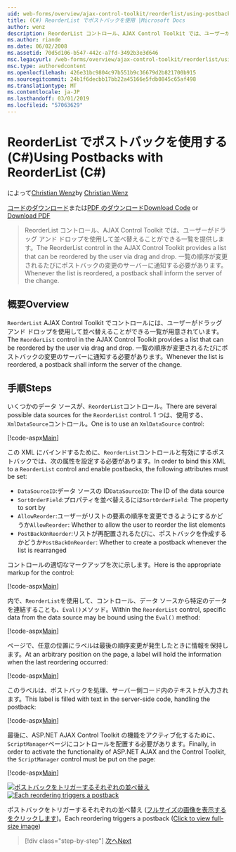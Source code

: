 ```yaml
---
uid: web-forms/overview/ajax-control-toolkit/reorderlist/using-postbacks-with-reorderlist-cs
title: (C#) ReorderList でポストバックを使用 |Microsoft Docs
author: wenz
description: ReorderList コントロール、AJAX Control Toolkit では、ユーザーがドラッグ アンド ドロップを使用して並べ替えることができる一覧を提供します。 一覧の順序が変更されるたびに、po.
ms.author: riande
ms.date: 06/02/2008
ms.assetid: 70d5d106-b547-442c-a7fd-3492b3e3d646
msc.legacyurl: /web-forms/overview/ajax-control-toolkit/reorderlist/using-postbacks-with-reorderlist-cs
msc.type: authoredcontent
ms.openlocfilehash: 426e31bc9804c97b551b9c36679d2b821700b915
ms.sourcegitcommit: 24b1f6decbb17bb22a45166e5fdb0845c65af498
ms.translationtype: MT
ms.contentlocale: ja-JP
ms.lasthandoff: 03/01/2019
ms.locfileid: "57063629"
---
```

<a name="using-postbacks-with-reorderlist-c"></a><span data-ttu-id="e2517-104">ReorderList でポストバックを使用する (C#)</span><span class="sxs-lookup"><span data-stu-id="e2517-104">Using Postbacks with ReorderList (C#)</span></span>
====================
<span data-ttu-id="e2517-105">によって[Christian Wenz](https://github.com/wenz)</span><span class="sxs-lookup"><span data-stu-id="e2517-105">by [Christian Wenz](https://github.com/wenz)</span></span>

<span data-ttu-id="e2517-106">[コードのダウンロード](http://download.microsoft.com/download/9/3/f/93f8daea-bebd-4821-833b-95205389c7d0/ReorderList4.cs.zip)または[PDF のダウンロード](http://download.microsoft.com/download/2/d/c/2dc10e34-6983-41d4-9c08-f78f5387d32b/reorderlist4CS.pdf)</span><span class="sxs-lookup"><span data-stu-id="e2517-106">[Download Code](http://download.microsoft.com/download/9/3/f/93f8daea-bebd-4821-833b-95205389c7d0/ReorderList4.cs.zip) or [Download PDF](http://download.microsoft.com/download/2/d/c/2dc10e34-6983-41d4-9c08-f78f5387d32b/reorderlist4CS.pdf)</span></span>

> <span data-ttu-id="e2517-107">ReorderList コントロール、AJAX Control Toolkit では、ユーザーがドラッグ アンド ドロップを使用して並べ替えることができる一覧を提供します。</span><span class="sxs-lookup"><span data-stu-id="e2517-107">The ReorderList control in the AJAX Control Toolkit provides a list that can be reordered by the user via drag and drop.</span></span> <span data-ttu-id="e2517-108">一覧の順序が変更されるたびにポストバックの変更のサーバーに通知する必要があります。</span><span class="sxs-lookup"><span data-stu-id="e2517-108">Whenever the list is reordered, a postback shall inform the server of the change.</span></span>


## <a name="overview"></a><span data-ttu-id="e2517-109">概要</span><span class="sxs-lookup"><span data-stu-id="e2517-109">Overview</span></span>

<span data-ttu-id="e2517-110">`ReorderList` AJAX Control Toolkit でコントロールには、ユーザーがドラッグ アンド ドロップを使用して並べ替えることができる一覧が用意されています。</span><span class="sxs-lookup"><span data-stu-id="e2517-110">The `ReorderList` control in the AJAX Control Toolkit provides a list that can be reordered by the user via drag and drop.</span></span> <span data-ttu-id="e2517-111">一覧の順序が変更されるたびにポストバックの変更のサーバーに通知する必要があります。</span><span class="sxs-lookup"><span data-stu-id="e2517-111">Whenever the list is reordered, a postback shall inform the server of the change.</span></span>

## <a name="steps"></a><span data-ttu-id="e2517-112">手順</span><span class="sxs-lookup"><span data-stu-id="e2517-112">Steps</span></span>

<span data-ttu-id="e2517-113">いくつかのデータ ソースが、`ReorderList`コントロール。</span><span class="sxs-lookup"><span data-stu-id="e2517-113">There are several possible data sources for the `ReorderList` control.</span></span> <span data-ttu-id="e2517-114">1 つは、使用する、`XmlDataSource`コントロール。</span><span class="sxs-lookup"><span data-stu-id="e2517-114">One is to use an `XmlDataSource` control:</span></span>

[!code-aspx[Main](using-postbacks-with-reorderlist-cs/samples/sample1.aspx)]

<span data-ttu-id="e2517-115">この XML にバインドするために、`ReorderList`コントロールと有効にするポストバックでは、次の属性を設定する必要があります。</span><span class="sxs-lookup"><span data-stu-id="e2517-115">In order to bind this XML to a `ReorderList` control and enable postbacks, the following attributes must be set:</span></span>

- <span data-ttu-id="e2517-116">`DataSourceID`:データ ソースの ID</span><span class="sxs-lookup"><span data-stu-id="e2517-116">`DataSourceID`: The ID of the data source</span></span>
- <span data-ttu-id="e2517-117">`SortOrderField`:プロパティを並べ替えるには</span><span class="sxs-lookup"><span data-stu-id="e2517-117">`SortOrderField`: The property to sort by</span></span>
- <span data-ttu-id="e2517-118">`AllowReorder`:ユーザーがリストの要素の順序を変更できるようにするかどうか</span><span class="sxs-lookup"><span data-stu-id="e2517-118">`AllowReorder`: Whether to allow the user to reorder the list elements</span></span>
- <span data-ttu-id="e2517-119">`PostBackOnReorder`:リストが再配置されるたびに、ポストバックを作成するかどうか</span><span class="sxs-lookup"><span data-stu-id="e2517-119">`PostBackOnReorder`: Whether to create a postback whenever the list is rearranged</span></span>

<span data-ttu-id="e2517-120">コントロールの適切なマークアップを次に示します。</span><span class="sxs-lookup"><span data-stu-id="e2517-120">Here is the appropriate markup for the control:</span></span>

[!code-aspx[Main](using-postbacks-with-reorderlist-cs/samples/sample2.aspx)]

<span data-ttu-id="e2517-121">内で、`ReorderList`を使用して、コントロール、データ ソースから特定のデータを連結することも、`Eval()`メソッド。</span><span class="sxs-lookup"><span data-stu-id="e2517-121">Within the `ReorderList` control, specific data from the data source may be bound using the `Eval()` method:</span></span>

[!code-aspx[Main](using-postbacks-with-reorderlist-cs/samples/sample3.aspx)]

<span data-ttu-id="e2517-122">ページで、任意の位置にラベルは最後の順序変更が発生したときに情報を保持します。</span><span class="sxs-lookup"><span data-stu-id="e2517-122">At an arbitrary position on the page, a label will hold the information when the last reordering occurred:</span></span>

[!code-aspx[Main](using-postbacks-with-reorderlist-cs/samples/sample4.aspx)]

<span data-ttu-id="e2517-123">このラベルは、ポストバックを処理、サーバー側コード内のテキストが入力されます。</span><span class="sxs-lookup"><span data-stu-id="e2517-123">This label is filled with text in the server-side code, handling the postback:</span></span>

[!code-aspx[Main](using-postbacks-with-reorderlist-cs/samples/sample5.aspx)]

<span data-ttu-id="e2517-124">最後に、ASP.NET AJAX Control Toolkit の機能をアクティブ化するために、`ScriptManager`ページにコントロールを配置する必要があります。</span><span class="sxs-lookup"><span data-stu-id="e2517-124">Finally, in order to activate the functionality of ASP.NET AJAX and the Control Toolkit, the `ScriptManager` control must be put on the page:</span></span>

[!code-aspx[Main](using-postbacks-with-reorderlist-cs/samples/sample6.aspx)]


<span data-ttu-id="e2517-125">[![ポストバックをトリガーするそれぞれの並べ替え](using-postbacks-with-reorderlist-cs/_static/image2.png)](using-postbacks-with-reorderlist-cs/_static/image1.png)</span><span class="sxs-lookup"><span data-stu-id="e2517-125">[![Each reordering triggers a postback](using-postbacks-with-reorderlist-cs/_static/image2.png)](using-postbacks-with-reorderlist-cs/_static/image1.png)</span></span>

<span data-ttu-id="e2517-126">ポストバックをトリガーするそれぞれの並べ替え ([フルサイズの画像を表示する をクリックします](using-postbacks-with-reorderlist-cs/_static/image3.png))。</span><span class="sxs-lookup"><span data-stu-id="e2517-126">Each reordering triggers a postback ([Click to view full-size image](using-postbacks-with-reorderlist-cs/_static/image3.png))</span></span>

> [!div class="step-by-step"]
> [<span data-ttu-id="e2517-127">次へ</span><span class="sxs-lookup"><span data-stu-id="e2517-127">Next</span></span>](drag-and-drop-via-reorderlist-cs.md)
